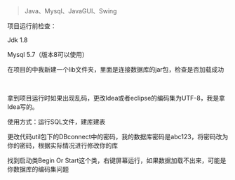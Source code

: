 > Java、Mysql、JavaGUI、Swing

项目运行前检查：

Jdk 1.8

Mysql 5.7（版本8可以使用）

在项目的中我新建一个lib文件夹，里面是连接数据库的jar包，检查是否加载成功

​                               

拿到项目运行时如果出现乱码，更改Idea或者eclipse的编码集为UTF-8，我是拿Idea写的。

 

使用方式：运行SQL文件，建库建表

更改代码util包下的DBconnect中的密码，我的数据库密码是abc123，将密码改为你的密码，根据实际情况进行修改你的库

找到启动类Begin Or Start这个类，右键屏幕运行，如果数据加载不出来，可能是你数据库的编码集问题

 

 
